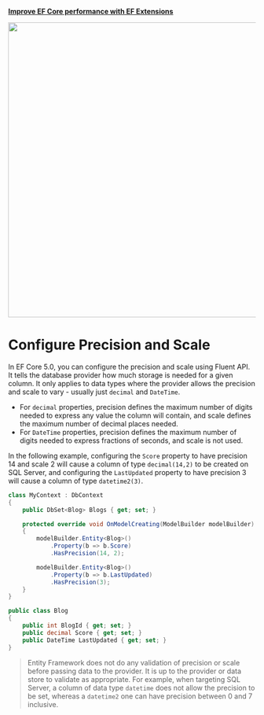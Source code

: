 <a href="https://entityframework-extensions.net/">**Improve EF Core performance with EF Extensions**</a>

<a href="https://entityframework-extensions.net/">
<img src="https://zzzprojects.github.io/images/logo/entityframework-extensions-pub.jpg" width="600" />
</a>

# Configure Precision and Scale

In EF Core 5.0, you can configure the precision and scale using Fluent API. It tells the database provider how much storage is needed for a given column. It only applies to data types where the provider allows the precision and scale to vary - usually just `decimal` and `DateTime`.

* For `decimal` properties, precision defines the maximum number of digits needed to express any value the column will contain, and scale defines the maximum number of decimal places needed.
* For `DateTime` properties, precision defines the maximum number of digits needed to express fractions of seconds, and scale is not used.

In the following example, configuring the `Score` property to have precision 14 and scale 2 will cause a column of type `decimal(14,2)` to be created on SQL Server, and configuring the `LastUpdated` property to have precision 3 will cause a column of type `datetime2(3)`.

```csharp
class MyContext : DbContext
{
    public DbSet<Blog> Blogs { get; set; }

    protected override void OnModelCreating(ModelBuilder modelBuilder)
    {
        modelBuilder.Entity<Blog>()
            .Property(b => b.Score)
            .HasPrecision(14, 2);

        modelBuilder.Entity<Blog>()
            .Property(b => b.LastUpdated)
            .HasPrecision(3);
    }
}

public class Blog
{
    public int BlogId { get; set; }
    public decimal Score { get; set; }
    public DateTime LastUpdated { get; set; }
}
```

> Entity Framework does not do any validation of precision or scale before passing data to the provider. It is up to the provider or data store to validate as appropriate. For example, when targeting SQL Server, a column of data type `datetime` does not allow the precision to be set, whereas a `datetime2` one can have precision between 0 and 7 inclusive.

